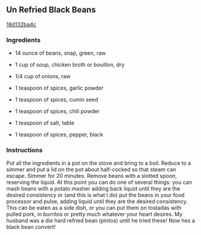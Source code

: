 ## Un Refried Black Beans

[18d132ba4c](http://tastykitchen.com/recipes/sidedishes/e2809cune2809d-refried-black-beans/)

### Ingredients

 - 14 ounce of beans, snap, green, raw

 - 1 cup of soup, chicken broth or bouillon, dry

 - 1/4 cup of onions, raw

 - 1 teaspoon of spices, garlic powder

 - 1 teaspoon of spices, cumin seed

 - 1 teaspoon of spices, chili powder

 - 1 teaspoon of salt, table

 - 1 teaspoon of spices, pepper, black

### Instructions

Put all the ingredients in a pot on the stove and bring to a boil. Reduce to a simmer and put a lid on the pot about half-cocked so that steam can escape. Simmer for 20 minutes. Remove beans with a slotted spoon, reserving the liquid. At this point you can do one of several things: you can mash beans with a potato masher adding back liquid until they are the desired consistency or (and this is what I do) put the beans in your food processor and pulse, adding liquid until they are the desired consistency. This can be eaten as a side dish, or you can put them on tostadas with pulled pork, in burritos or pretty much whatever your heart desires. My husband was a die hard refried bean (pintos) until he tried these! Now hes a black bean convert!